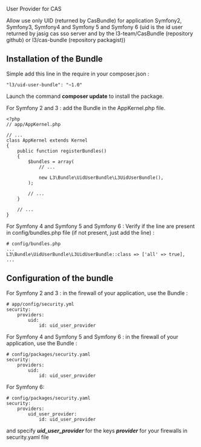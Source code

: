 User Provider for CAS

Allow use only UID (returned by CasBundle) for application Symfony2, Symfony3, Symfony4 and Symfony 5 and Symfony 6
(uid is the id user returned by jasig cas sso server and by the l3-team/CasBundle (repository github) or l3/cas-bundle (repository packagist))

Installation of the Bundle
---
Simple add this line in the require in your composer.json :
```
"l3/uid-user-bundle": "~1.0"
```
Launch the command **composer update** to install the package.

For Symfony 2 and 3 : add the Bundle in the AppKernel.php file.
```
<?php
// app/AppKernel.php

// ...
class AppKernel extends Kernel
{
    public function registerBundles()
    {
        $bundles = array(
            // ...

            new L3\Bundle\UidUserBundle\L3UidUserBundle(),
        );

        // ...
    }

    // ...
}
```

For Symfony 4 and Symfony 5 and Symfony 6 :
Verify if the line are present in config/bundles.php file (if not present, just add the line) :
```
# config/bundles.php
...
L3\Bundle\UidUserBundle\L3UidUserBundle::class => ['all' => true],
...
```

Configuration of the bundle
---

For Symfony 2 and 3 : in the firewall of your application, use the Bundle :
```
# app/config/security.yml
security:
    providers:
        uid:
            id: uid_user_provider
```

For Symfony 4 and Symfony 5 and Symfony 6 : in the firewall of your application, use the Bundle :
```
# config/packages/security.yaml
security:
    providers:
        uid:
            id: uid_user_provider
```

For Symfony 6:
```
# config/packages/security.yaml
security:
    providers:
        uid_user_provider:
            id: uid_user_provider
```

and specify ***uid_user_provider*** for the keys ***provider*** for your firewalls in security.yaml file
